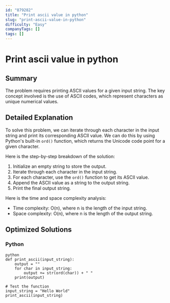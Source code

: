 ```yaml
---
id: "879282"
title: "Print ascii value in python"
slug: "print-ascii-value-in-python"
difficulty: "Easy"
companyTags: []
tags: []
---
```


**Print ascii value in python**
======================================================

## Summary
The problem requires printing ASCII values for a given input string. The key concept involved is the use of ASCII codes, which represent characters as unique numerical values.

## Detailed Explanation
To solve this problem, we can iterate through each character in the input string and print its corresponding ASCII value. We can do this by using Python's built-in `ord()` function, which returns the Unicode code point for a given character.

Here is the step-by-step breakdown of the solution:

1. Initialize an empty string to store the output.
2. Iterate through each character in the input string.
3. For each character, use the `ord()` function to get its ASCII value.
4. Append the ASCII value as a string to the output string.
5. Print the final output string.

Here is the time and space complexity analysis:

* Time complexity: O(n), where n is the length of the input string.
* Space complexity: O(n), where n is the length of the output string.

## Optimized Solutions
### Python
```
python
def print_ascii(input_string):
    output = ""
    for char in input_string:
        output += str(ord(char)) + " "
    print(output)

# Test the function
input_string = "Hello World"
print_ascii(input_string)
```